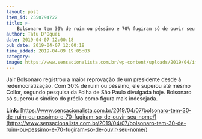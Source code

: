 ```yaml
---
layout: post
item_id: 2550794722
title: >-
    Bolsonaro tem 30% de ruim ou péssimo e 70% fugiram só de ouvir seu nome
author: Tatu D'Oquei
date: 2019-04-07 12:00:18
pub_date: 2019-04-07 12:00:18
time_added: 2019-04-09 19:05:03
category: 
image: https://www.sensacionalista.com.br/wp-content/uploads/2019/04/img_4913.jpg
---
```


Jair Bolsonaro registrou a maior reprovação de um presidente desde à redemocratização. Com 30% de ruim ou péssimo, ele superou até mesmo Collor, segundo pesquisa da Folha de São Paulo divulgada hoje. Bolsonaro só superou o síndico do prédio como figura mais indesejada.

**Link:** [https://www.sensacionalista.com.br/2019/04/07/bolsonaro-tem-30-de-ruim-ou-pessimo-e-70-fugiram-so-de-ouvir-seu-nome/](https://www.sensacionalista.com.br/2019/04/07/bolsonaro-tem-30-de-ruim-ou-pessimo-e-70-fugiram-so-de-ouvir-seu-nome/)

